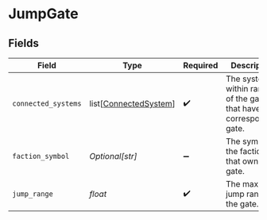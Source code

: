 # JumpGate


## Fields

| Field                                                                | Type                                                                 | Required                                                             | Description                                                          |
| -------------------------------------------------------------------- | -------------------------------------------------------------------- | -------------------------------------------------------------------- | -------------------------------------------------------------------- |
| `connected_systems`                                                  | list[[ConnectedSystem](../../models/shared/connectedsystem.md)]      | :heavy_check_mark:                                                   | The systems within range of the gate that have a corresponding gate. |
| `faction_symbol`                                                     | *Optional[str]*                                                      | :heavy_minus_sign:                                                   | The symbol of the faction that owns the gate.                        |
| `jump_range`                                                         | *float*                                                              | :heavy_check_mark:                                                   | The maximum jump range of the gate.                                  |